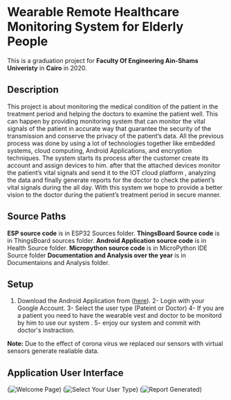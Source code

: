 # Wearable Remote Healthcare Monitoring System for Elderly People

This is a graduation project for **Faculty Of Engineering Ain-Shams Univeristy** in **Cairo** in 2020.

## Description
This project is about monitoring the medical condition of the patient in the
treatment period and helping the doctors to examine the patient well.
This can happen by providing monitoring system that can monitor the vital signals
of the patient in accurate way that guarantee the security of the transmission and
conserve the privacy of the patient’s data.
All the previous process was done by using a lot of technologies together like
embedded systems, cloud computing, Android Applications, and encryption
techniques.
The system starts its process after the customer create its account and assign
devices to him. after that the attached devices monitor the patient’s vital signals and
send it to the IOT cloud platform , analyzing the data and finally generate reports for
the doctor to check the patient’s vital signals during the all day.
With this system we hope to provide a better vision to the doctor during the
patient’s treatment period in secure manner.

## Source Paths
**ESP source code** is in ESP32 Sources folder.
**ThingsBoard Source code** is in ThingsBoard sources folder.
**Android Application source code** is in Health Source folder.
**Micropython source code** is in MicroPython IDE Source folder
**Documentation and Analysis over the year** is in Documentaions and Analysis folder.

## Setup
1. Download the Android Application from ([here](https://github.com/AbanobMedhat/GP2020/blob/master/Health/release/app-release.apk)).
2- Login with your Google Account.
3- Select the user type (Pateint or Doctor)
4- If you are a patient you need to have the wearable vest and doctor to be monitord by him to use our system .
5- enjoy our system and commit with doctor's instraction. 

**Note:** Due to the effect of corona virus we replaced our sensors with virtual sensors generate realiable data.
## Application User Interface
(![Welcome Page](https://www12.0zz0.com/2020/08/24/01/737552817.jpeg))
(![Select Your User Type](https://www12.0zz0.com/2020/08/24/01/149086533.jpeg))
(![Report Generated](https://www12.0zz0.com/2020/08/24/01/715045678.jpeg))

